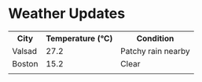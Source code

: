 # Weather Updates

<!-- WEATHER-UPDATE-START -->
<table><tr><th>City</th><th>Temperature (°C)</th><th>Condition</th></tr><tr><td>Valsad</td><td>27.2</td><td>Patchy rain nearby</td></tr><tr><td>Boston</td><td>15.2</td><td>Clear</td></tr><tr><td></td><td></td><td></td></tr></table>
<!-- WEATHER-UPDATE-END -->
